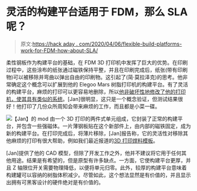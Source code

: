 # 灵活的构建平台适用于 FDM，那么 SLA 呢？

> 原文:[https://hack aday . com/2020/04/06/flexible-build-platforms-work-for-FDM-how-about-SLA/](https://hackaday.com/2020/04/06/flexible-build-platforms-work-for-fdm-how-about-sla/)

柔性钢板作为构建平台的基础，在 FDM 3D 打印机中发挥了巨大的优势。在印刷过程中，这些涂布的纸张通过磁铁保持平整，并且在印刷完成后，纸张(带有印刷物)可以被移除并弯曲以弹出自由的印刷物。这引起了(简·莫拉泽克)的思考。他非常确定这个概念可以扩展到他的 Elegoo Mars 树脂打印机的构建平台。有了灵活的构建平台，麻烦的打印可以更容易地删除，所以[他非破坏性地修改了他的打印机，使其具有类似的系统](https://blog.honzamrazek.cz/2020/03/adding-a-flexible-sheet-on-elegoo-mars-build-platform/)。[Jan]很明显，这只是一个概念验证，但测试结果很好！他打印了几份众所周知会带来麻烦的工作，而且都是小菜一碟。

[![](../Images/f6b878e1f15af65e2a280df2e1ad2cb9.png)](https://hackaday.com/wp-content/uploads/2020/03/Flex-SLA-plate.png)【Jan】的 mod 由一个 3D 打印的两件式单元组成，它封装了正常的构建平台，并包含一些强磁体。一片薄钢板贴在这个新部件上，由内部的磁铁固定，成为新的构建平台。在打印完成后，将薄片移除，[Jan]报告称，它的灵活性对移除其他麻烦的打印有很大帮助，例如我们最近报道的[3D 打印焊料模板](https://hackaday.com/2020/03/27/can-solder-paste-stencils-be-3d-printed-they-can/)。

[Jan]提供了他的 CAD 模型，但除了开发工作之外，他并不建议将它用于任何其他用途。结果是有希望的，但是原型有许多缺点。一方面，它使构建平台更厚，并且 Z 轴限位开关需要物理降低，以便将单元归零。此外，较厚的构建平台意味着构建罐可以容纳的树脂体积减少。尽管如此，这个想法显然是有价值的，并且显示出拥有可黑客设计的硬件绝对是有价值的。